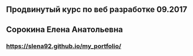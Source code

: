 ## Продвинутый курс по веб разработке 09.2017

## Сорокина Елена Анатольевна

### https://slena92.github.io/my_portfolio/

